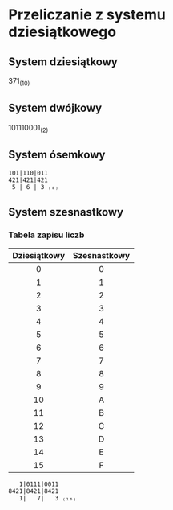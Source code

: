 # Przeliczanie z systemu dziesiątkowego
## System dziesiątkowy
371<sub>(10)</sub>
## System dwójkowy
101110001<sub>(2)</sub>
## System ósemkowy 
```
101|110|011
421|421|421
 5 | 6 | 3 ₍₈₎
```
## System szesnastkowy
### Tabela zapisu liczb
| Dziesiątkowy | Szesnastkowy |
|:------------:|:------------:|
|       0      |       0      |
|       1      |       1      |
|       2      |       2      |
|       3      |       3      |
|       4      |       4      |
|       5      |       5      |
|       6      |       6      |
|       7      |       7      |
|       8      |       8      |
|       9      |       9      |
|      10      |       A      |
|      11      |       B      |
|      12      |       C      |
|      13      |       D      |
|      14      |       E      |
|      15      |       F      |
```
   1|0111|0011
8421|8421|8421
   1|   7|   3 ₍₁₆₎
```
